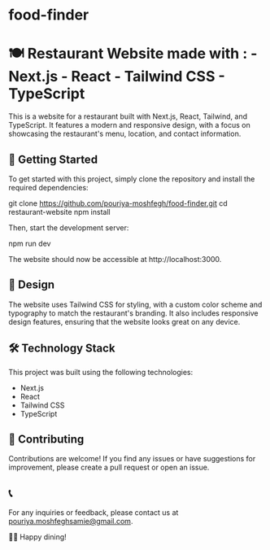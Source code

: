 # food-finder
# 🍽️ Restaurant Website  made with : - Next.js - React - Tailwind CSS - TypeScript
This is a website for a restaurant built with Next.js, React, Tailwind, and TypeScript. It features a modern and responsive design, with a focus on showcasing the restaurant's menu, location, and contact information.

## 🚀 Getting Started

To get started with this project, simply clone the repository and install the required dependencies:

git clone https://github.com/pouriya-moshfegh/food-finder.git
cd restaurant-website
npm install


Then, start the development server:

npm run dev


The website should now be accessible at http://localhost:3000.

## 🎨 Design

The website uses Tailwind CSS for styling, with a custom color scheme and typography to match the restaurant's branding. It also includes responsive design features, ensuring that the website looks great on any device.

## 🛠️ Technology Stack

This project was built using the following technologies:

- Next.js
- React
- Tailwind CSS
- TypeScript



## 🤝 Contributing

Contributions are welcome! If you find any issues or have suggestions for improvement, please create a pull request or open an issue.

## 📞

For any inquiries or feedback, please contact us at [pouriya.moshfeghsamie@gmail.com](mailto:pouriya.moshfeghsamie@gmail.com).

👨‍🍳 Happy dining!
